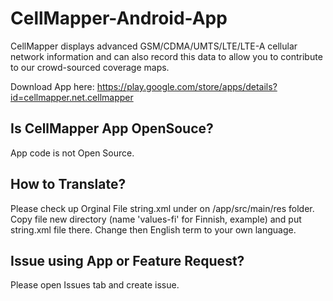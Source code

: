 # CellMapper-Android-App

CellMapper displays advanced GSM/CDMA/UMTS/LTE/LTE-A cellular network information and can also record this data to allow you to contribute to our crowd-sourced coverage maps.

Download App here: https://play.google.com/store/apps/details?id=cellmapper.net.cellmapper

## Is CellMapper App OpenSouce?

App code is not Open Source.

## How to Translate?

Please check up Orginal File string.xml under on /app/src/main/res folder. Copy file new directory (name 'values-fi' for Finnish, example) and put string.xml file there. Change then English term to your own language. 

## Issue using App or Feature Request?

Please open Issues tab and create issue.

